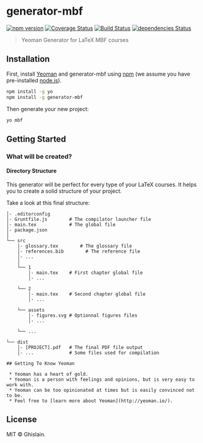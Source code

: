 # generator-mbf

[![npm version](https://badge.fury.io/js/generator-mbf.svg)](https://badge.fury.io/js/generator-mbf)
[![Coverage Status](https://coveralls.io/repos/github/MBFAssas/generator-mbf/badge.svg?branch=master)](https://coveralls.io/github/MBFAssas/generator-mbf?branch=master)
[![Build Status](https://travis-ci.org/MBFAssas/generator-mbf.svg?branch=master)](https://travis-ci.org/MBFAssas/generator-mbf)
[![dependencies Status](https://david-dm.org/MBFAssas/generator-mbf/status.svg)](https://david-dm.org/MBFAssas/generator-mbf)

> Yeoman Generator for LaTeX MBF courses

## Installation

First, install [Yeoman](http://yeoman.io) and generator-mbf using [npm](https://www.npmjs.com/) (we assume you have pre-installed [node.js](https://nodejs.org/)).

```bash
npm install -g yo
npm install -g generator-mbf
```

Then generate your new project:

```bash
yo mbf
```

## Getting Started

### What will be created?

#### Directory Structure

This generator will be perfect for every type of your LaTeX courses.
It helps you to create a solid structure of your project.

Take a look at this final structure:

```
│- .editorconfig
│- Gruntfile.js        # The compilator launcher file
│- main.tex            # The global file
│- package.json
│
└── src
    │- glossary.tex        # The glossary file
    │- references.bib        # The reference file
    │- ...
    │
    └── 1
        │- main.tex    # First chapter global file
        │- ...

    └── 2
        │- main.tex    # Second chapter global file
        │- ...

    └── assets
        │- figures.svg # Optionnal figures files
        │- ...

    └── ...

└── dist
    │- [PROJECT].pdf   # The final PDF file output
    │- ...             # Some files used for compilation

## Getting To Know Yeoman

 * Yeoman has a heart of gold.
 * Yeoman is a person with feelings and opinions, but is very easy to work with.
 * Yeoman can be too opinionated at times but is easily convinced not to be.
 * Feel free to [learn more about Yeoman](http://yeoman.io/).

```


## License

MIT © Ghislain.
